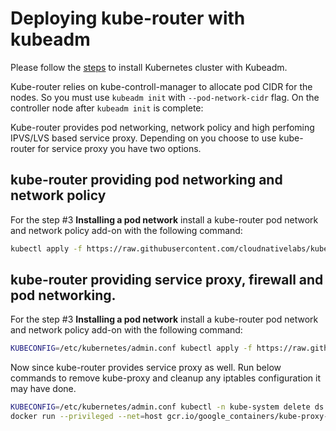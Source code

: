 # Deploying kube-router with kubeadm

Please follow the [steps](https://kubernetes.io/docs/setup/independent/create-cluster-kubeadm/) to install Kubernetes cluster with Kubeadm.

Kube-router relies on kube-controll-manager to allocate pod CIDR for the nodes. So you must use `kubeadm init` with `--pod-network-cidr` flag. On the controller node after `kubeadm init` is complete:

Kube-router provides pod networking, network policy and high perfoming IPVS/LVS based service proxy. Depending on you choose to use kube-router for service proxy you have two options.

## kube-router providing pod networking and network policy

For the step #3 **Installing a pod network** install a kube-router pod network and network policy add-on with the following command:

```sh
kubectl apply -f https://raw.githubusercontent.com/cloudnativelabs/kube-router/master/daemonset/kubeadm-kuberouter.yaml
```

## kube-router providing service proxy, firewall and pod networking.

For the step #3 **Installing a pod network** install a kube-router pod network and network policy add-on with the following command:

```sh
KUBECONFIG=/etc/kubernetes/admin.conf kubectl apply -f https://raw.githubusercontent.com/cloudnativelabs/kube-router/master/daemonset/kubeadm-kuberouter-all-features.yaml
```

Now since kube-router provides service proxy as well. Run below commands to remove kube-proxy and cleanup any iptables configuration it may have done.

```sh
KUBECONFIG=/etc/kubernetes/admin.conf kubectl -n kube-system delete ds kube-proxy
docker run --privileged --net=host gcr.io/google_containers/kube-proxy-amd64:v1.7.3 kube-proxy --cleanup-iptables
```


